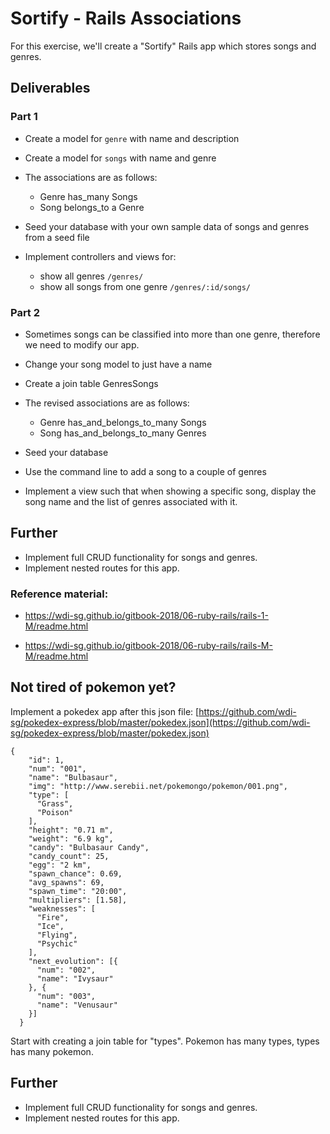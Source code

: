 # Sortify - Rails Associations

For this exercise, we'll create a "Sortify" Rails app which stores songs and genres.

## Deliverables
### Part 1
* Create a model for `genre` with name and description

* Create a model for `songs` with name and genre

* The associations are as follows:
  - Genre has_many Songs
  - Song belongs_to a Genre


* Seed your database with your own sample data of songs and genres from a seed file

* Implement controllers and views for:
  - show all genres `/genres/`
  - show all songs from one genre `/genres/:id/songs/`


### Part 2
* Sometimes songs can be classified into more than one genre, therefore we need to modify our app.

* Change your song model to just have a name

* Create a join table GenresSongs

* The revised associations are as follows:
  - Genre has_and_belongs_to_many Songs
  - Song has_and_belongs_to_many Genres

* Seed your database  

* Use the command line to add a song to a couple of genres

* Implement a view such that when showing a specific song, display the song name and the list of genres associated with it.


## Further
* Implement full CRUD functionality for songs and genres.
* Implement nested routes for this app.



### Reference material:
* https://wdi-sg.github.io/gitbook-2018/06-ruby-rails/rails-1-M/readme.html

* https://wdi-sg.github.io/gitbook-2018/06-ruby-rails/rails-M-M/readme.html

## Not tired of pokemon yet?
Implement a pokedex app after this json file: [https://github.com/wdi-sg/pokedex-express/blob/master/pokedex.json](https://github.com/wdi-sg/pokedex-express/blob/master/pokedex.json)

```
{
    "id": 1,
    "num": "001",
    "name": "Bulbasaur",
    "img": "http://www.serebii.net/pokemongo/pokemon/001.png",
    "type": [
      "Grass",
      "Poison"
    ],
    "height": "0.71 m",
    "weight": "6.9 kg",
    "candy": "Bulbasaur Candy",
    "candy_count": 25,
    "egg": "2 km",
    "spawn_chance": 0.69,
    "avg_spawns": 69,
    "spawn_time": "20:00",
    "multipliers": [1.58],
    "weaknesses": [
      "Fire",
      "Ice",
      "Flying",
      "Psychic"
    ],
    "next_evolution": [{
      "num": "002",
      "name": "Ivysaur"
    }, {
      "num": "003",
      "name": "Venusaur"
    }]
  }
```

Start with creating a join table for "types". Pokemon has many types, types has many pokemon.

## Further
* Implement full CRUD functionality for songs and genres.
* Implement nested routes for this app.


